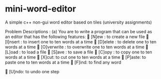 # mini-word-editor
A simple c++ non-gui word editor based on tiles (university assignments)


Problem Descriptions : 
(a) You are to write a program that can be used as an editor that has the following features:
 [N]ew : to create a new file
 [I]nsert : to insert one to ten words at a time
 [D]elete : to delete one to ten words at a time
 [O]verwrite : to overwrite one to ten words at a time
 [L]oad : to load a file
 [S]ave : to save a file
 [C]opy : to copy one to ten words at a time
 [X]cut: to cut one to ten words at a time
 [P]aste: to paste one to ten words at a time
 [F]ind: to find any word

 [U]ndo: to undo one step


